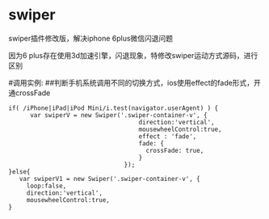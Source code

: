 # swiper
swiper插件修改版，解决iphone 6plus微信闪退问题
<p>因为6 plus存在使用3d加速引擎，闪退现象，特修改swiper运动方式源码，进行区别</p>

#调用实例:
##判断手机系统调用不同的切换方式，ios使用effect的fade形式，开通crossFade
<pre><code>if( /iPhone|iPad|iPod Mini/i.test(navigator.userAgent) ) {
	  var swiperV = new Swiper('.swiper-container-v', {
						            direction:'vertical',
							        mousewheelControl:true,
							        effect : 'fade',
									fade: {
									  crossFade: true,
									}
								});
}else{
   var swiperV1 = new Swiper('.swiper-container-v', {
	 loop:false,
	 direction:'vertical',
	 mousewheelControl:true,
}
</code></pre>

